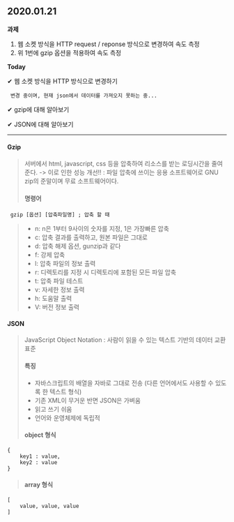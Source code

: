 ## 2020.01.21

**과제**
1) 웹 소켓 방식을 HTTP request / reponse 방식으로 변경하여 속도 측정
2) 위 1번에 gzip 옵션을 적용하여 속도 측정

**Today**

&#10004; 웹 소켓 방식을 HTTP 방식으로 변경하기 

     변경 중이며, 현재 json에서 데이터를 가져오지 못하는 중...

&#10004; gzip에 대해 알아보기

&#10004; JSON에 대해 알아보기


---


#### Gzip
>
> 서버에서 html, javascript, css 등을 압축하여 리소스를 받는 로딩시간을 줄여준다.
>   -> 이로 인한 성능 개선!!
> : 파일 압축에 쓰이는 응용 소프트웨어로 GNU zip의 준말이며 무료 소프트웨어이다.
> #### 명령어
```
 gzip [옵션] [압축파일명] ; 압축 할 때
```
> - n: n은 1부터 9사이의 숫자를 지정, 1은 가장빠른 압축
> - c: 압축 결과를 출력하고, 원본 파일은 그대로
> - d: 압축 해제 옵션, gunzip과 같다
> - f: 강제 압축
> - l: 압축 파일의 정보 출력
> - r: 디렉토리를 지정 시 디렉토리에 포함된 모든 파일 압축
> - t: 압축 파일 테스트
> - v: 자세한 정보 출력
> - h: 도움말 출력
> - V: 버전 정보 출력
>
 

 
 #### JSON
> JavaScript Object Notation
> : 사람이 읽을 수 있는 텍스트 기반의 데이터 교환 표준
> #### 특징
> - 자바스크립트의 배열을 자바로 그대로 전송 (다른 언어에서도 사용할 수 있도록 한 텍스트 형식)
> - 기존 XML이 무거운 반면 JSON은 가벼움
> - 읽고 쓰기 쉬움
> - 언어와 운영체제에 독립적
> #### object 형식
```
{
    key1 : value,
    key2 : value
}
```
> #### array 형식
```
[
    value, value, value
]
```
